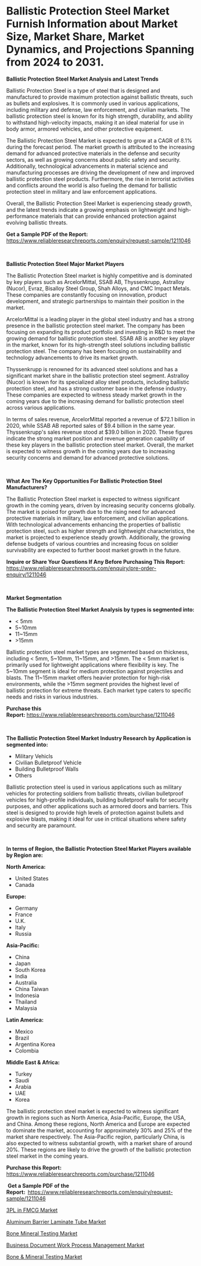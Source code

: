 <p><h1>Ballistic Protection Steel Market Furnish Information about Market Size, Market Share, Market Dynamics, and Projections Spanning from 2024 to 2031.</h1></p><p><strong>Ballistic Protection Steel Market Analysis and Latest Trends</strong></p>
<p><p>Ballistic Protection Steel is a type of steel that is designed and manufactured to provide maximum protection against ballistic threats, such as bullets and explosives. It is commonly used in various applications, including military and defense, law enforcement, and civilian markets. The ballistic protection steel is known for its high strength, durability, and ability to withstand high-velocity impacts, making it an ideal material for use in body armor, armored vehicles, and other protective equipment.</p><p>The Ballistic Protection Steel Market is expected to grow at a CAGR of 8.1% during the forecast period. The market growth is attributed to the increasing demand for advanced protective materials in the defense and security sectors, as well as growing concerns about public safety and security. Additionally, technological advancements in material science and manufacturing processes are driving the development of new and improved ballistic protection steel products. Furthermore, the rise in terrorist activities and conflicts around the world is also fueling the demand for ballistic protection steel in military and law enforcement applications.</p><p>Overall, the Ballistic Protection Steel Market is experiencing steady growth, and the latest trends indicate a growing emphasis on lightweight and high-performance materials that can provide enhanced protection against evolving ballistic threats.</p></p>
<p><strong>Get a Sample PDF of the Report:&nbsp;</strong> <a href="https://www.reliableresearchreports.com/enquiry/request-sample/1211046">https://www.reliableresearchreports.com/enquiry/request-sample/1211046</a></p>
<p>&nbsp;</p>
<p><strong>Ballistic Protection Steel Major Market Players</strong></p>
<p><p>The Ballistic Protection Steel market is highly competitive and is dominated by key players such as ArcelorMittal, SSAB AB, Thyssenkrupp, Astralloy (Nucor), Evraz, Bisalloy Steel Group, Shah Alloys, and CMC Impact Metals. These companies are constantly focusing on innovation, product development, and strategic partnerships to maintain their position in the market.</p><p>ArcelorMittal is a leading player in the global steel industry and has a strong presence in the ballistic protection steel market. The company has been focusing on expanding its product portfolio and investing in R&D to meet the growing demand for ballistic protection steel. SSAB AB is another key player in the market, known for its high-strength steel solutions including ballistic protection steel. The company has been focusing on sustainability and technology advancements to drive its market growth.</p><p>Thyssenkrupp is renowned for its advanced steel solutions and has a significant market share in the ballistic protection steel segment. Astralloy (Nucor) is known for its specialized alloy steel products, including ballistic protection steel, and has a strong customer base in the defense industry. These companies are expected to witness steady market growth in the coming years due to the increasing demand for ballistic protection steel across various applications.</p><p>In terms of sales revenue, ArcelorMittal reported a revenue of $72.1 billion in 2020, while SSAB AB reported sales of $9.4 billion in the same year. Thyssenkrupp's sales revenue stood at $39.0 billion in 2020. These figures indicate the strong market position and revenue generation capability of these key players in the ballistic protection steel market. Overall, the market is expected to witness growth in the coming years due to increasing security concerns and demand for advanced protective solutions.</p></p>
<p>&nbsp;</p>
<p><strong>What Are The Key Opportunities For Ballistic Protection Steel Manufacturers?</strong></p>
<p><p>The Ballistic Protection Steel market is expected to witness significant growth in the coming years, driven by increasing security concerns globally. The market is poised for growth due to the rising need for advanced protective materials in military, law enforcement, and civilian applications. With technological advancements enhancing the properties of ballistic protection steel, such as higher strength and lightweight characteristics, the market is projected to experience steady growth. Additionally, the growing defense budgets of various countries and increasing focus on soldier survivability are expected to further boost market growth in the future.</p></p>
<p><strong>Inquire or Share Your Questions If Any Before Purchasing This Report:</strong> <a href="https://www.reliableresearchreports.com/enquiry/pre-order-enquiry/1211046">https://www.reliableresearchreports.com/enquiry/pre-order-enquiry/1211046</a></p>
<p>&nbsp;</p>
<p><strong>Market Segmentation</strong></p>
<p><strong>The Ballistic Protection Steel Market Analysis by types is segmented into:</strong></p>
<p><ul><li>< 5mm</li><li>5~10mm</li><li>11~15mm</li><li>>15mm</li></ul></p>
<p><p>Ballistic protection steel market types are segmented based on thickness, including < 5mm, 5~10mm, 11~15mm, and >15mm. The < 5mm market is primarily used for lightweight applications where flexibility is key. The 5~10mm segment is ideal for medium protection against projectiles and blasts. The 11~15mm market offers heavier protection for high-risk environments, while the >15mm segment provides the highest level of ballistic protection for extreme threats. Each market type caters to specific needs and risks in various industries.</p></p>
<p><strong>Purchase this Report:&nbsp;</strong><a href="https://www.reliableresearchreports.com/purchase/1211046">https://www.reliableresearchreports.com/purchase/1211046</a></p>
<p>&nbsp;</p>
<p><strong>The Ballistic Protection Steel Market Industry Research by Application is segmented into:</strong></p>
<p><ul><li>Military Vehicls</li><li>Civilian Bulletproof Vehicle</li><li>Building Bulletproof Walls</li><li>Others</li></ul></p>
<p><p>Ballistic protection steel is used in various applications such as military vehicles for protecting soldiers from ballistic threats, civilian bulletproof vehicles for high-profile individuals, building bulletproof walls for security purposes, and other applications such as armored doors and barriers. This steel is designed to provide high levels of protection against bullets and explosive blasts, making it ideal for use in critical situations where safety and security are paramount.</p></p>
<p>&nbsp;</p>
<p><strong>In terms of Region, the Ballistic Protection Steel Market Players available by Region are:</strong></p>
<p>
    <p> <strong> North America: </strong>
        <ul>
            <li>United States</li>
            <li>Canada</li>
        </ul>
        </p> 
    <p> <strong> Europe: </strong>
        <ul>
            <li>Germany</li>
            <li>France</li>
            <li>U.K.</li>
            <li>Italy</li>
            <li>Russia</li>
        </ul>
        </p> 
    <p> <strong> Asia-Pacific: </strong>
        <ul>
            <li>China</li>
            <li>Japan</li>
            <li>South Korea</li>
            <li>India</li>
            <li>Australia</li>
            <li>China Taiwan</li>
            <li>Indonesia</li>
            <li>Thailand</li>
            <li>Malaysia</li>
        </ul>
        </p> 
    <p> <strong> Latin America: </strong>
        <ul>
            <li>Mexico</li>
            <li>Brazil</li>
            <li>Argentina Korea</li>
            <li>Colombia</li>
        </ul>
        </p> 
    <p> <strong> Middle East & Africa: </strong>
        <ul>
            <li>Turkey</li>
            <li>Saudi</li>
            <li>Arabia</li>
            <li>UAE</li>
            <li>Korea</li>
        </ul>
    </p>
    </p>
<p><p>The ballistic protection steel market is expected to witness significant growth in regions such as North America, Asia-Pacific, Europe, the USA, and China. Among these regions, North America and Europe are expected to dominate the market, accounting for approximately 30% and 25% of the market share respectively. The Asia-Pacific region, particularly China, is also expected to witness substantial growth, with a market share of around 20%. These regions are likely to drive the growth of the ballistic protection steel market in the coming years.</p></p>
<p><strong>Purchase this Report: </strong><a href="https://www.reliableresearchreports.com/purchase/1211046">https://www.reliableresearchreports.com/purchase/1211046</a></p>
<p>&nbsp;<strong>Get a Sample PDF of the Report:&nbsp;&nbsp;</strong><a href="https://www.reliableresearchreports.com/enquiry/request-sample/1211046">https://www.reliableresearchreports.com/enquiry/request-sample/1211046</a></p>
<p><strong></strong></p>
<p><p><a href="https://medium.com/@sarinaking2023/3pl-in-fmcg-market-the-key-to-successful-business-strategy-forecast-till-2031-d9d8c2df3c47">3PL in FMCG Market</a></p><p><a href="https://github.com/moyahfrancoestellec51j635wcx/Market-Research-Report-List-1/blob/main/aluminum-barrier-laminate-tube-market.md">Aluminum Barrier Laminate Tube Market</a></p><p><a href="https://medium.com/@sarinaking2023/bone-mineral-testing-market-trends-and-market-analysis-forecasted-for-period-2024-2031-aa7da2b8c9f3">Bone Mineral Testing Market</a></p><p><a href="https://medium.com/@sarinaking2023/business-document-work-process-management-market-size-and-market-trends-complete-industry-overview-6f2016fe0fef">Business Document Work Process Management Market</a></p><p><a href="https://medium.com/@sarinaking2023/analyzing-bone-amp-mineral-testing-market-global-industry-perspective-and-forecast-2024-to-8b86797d81b2">Bone & Mineral Testing Market</a></p></p>